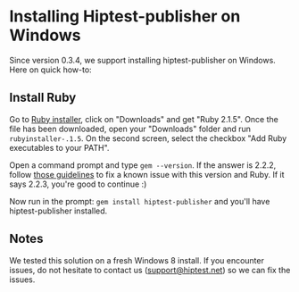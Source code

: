 Installing Hiptest-publisher on Windows
=======================================

Since version 0.3.4, we support installing hiptest-publisher on Windows. Here on quick how-to:

Install Ruby
------------

Go to [Ruby installer](http://rubyinstaller.org/), click on "Downloads" and get "Ruby 2.1.5". Once the file has been downloaded, open your "Downloads" folder and run ``rubyinstaller-.1.5``. On the second screen, select the checkbox "Add Ruby executables to your PATH".

Open a command prompt and type ``gem --version``. If the answer is 2.2.2, follow [those guidelines](https://gist.github.com/luislavena/f064211759ee0f806c88#installing-using-update-packages-new) to fix a known issue with this version and Ruby. If it says 2.2.3, you're good to continue :)

Now run in the prompt: ``gem install hiptest-publisher`` and you'll have hiptest-publisher installed.

Notes
-----

We tested this solution on a fresh Windows 8 install. If you encounter issues, do not hesitate to contact us (support@hiptest.net) so we can fix the issues.

